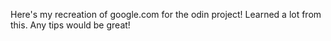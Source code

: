 Here's my recreation of google.com for the odin project! Learned a lot from this. Any tips would be great!
